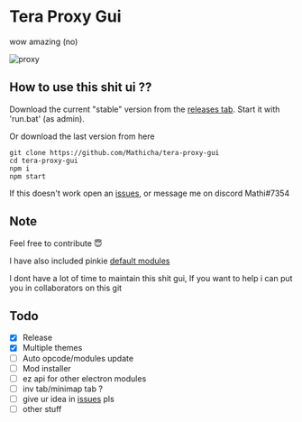 # Tera Proxy Gui
wow amazing (no)

![proxy](https://i.imgur.com/f3UX2jY.png)

## How to use this shit ui ??
Download the current "stable" version from the [releases tab](https://github.com/Mathicha/tera-proxy-gui/releases).
Start it with 'run.bat' (as admin).

Or download the last version from here
```
git clone https://github.com/Mathicha/tera-proxy-gui
cd tera-proxy-gui
npm i
npm start
```

If this doesn't work open an [issues](https://github.com/Mathicha/tera-proxy-gui/issues/new), or message me on discord Mathi#7354

## Note
Feel free to contribute 😇

I have also included pinkie [default modules](https://github.com/pinkipi/tera-proxy/tree/master/bin/node_modules)

I dont have a lot of time to maintain this shit gui, If you want to help i can put you in collaborators on this git

## Todo
- [x] Release
- [x] Multiple themes
- [ ] Auto opcode/modules update
- [ ] Mod installer
- [ ] ez api for other electron modules
- [ ] inv tab/minimap tab ?
- [ ] give ur idea in [issues](https://github.com/Mathicha/tera-proxy-gui/issues) pls
- [ ] other stuff